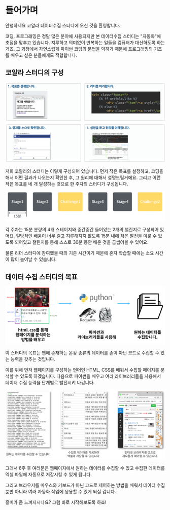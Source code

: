 # 들어가며

안녕하세요 코알라 데이터수집 스터디에 오신 것을 환영합니다.

 코딩, 프로그래밍은 정말 많은 분야에 사용되지만 본 데이터수집 스터디는 "자동화"에 초점을 맞추고 있습니다. 지루하고 의미없이 반복하는 일들을 컴퓨터가 대신하도록 하는 거죠. 그 과정에서 자연스럽게 파이썬 코딩의 문법을 익히기 때문에 프로그래밍의 기초를 배우고 싶은 분들에게도 적합합니다.



## 코알라 스터디의 구성

![](.gitbook/assets/image%20%28268%29.png)

 저희 코알라의 스터디는 이렇게 구성되어 있습니다. 먼저 작은 목표를 설정하고, 코딩을 해서 어떤 결과가 나오는지 확인한 후, 그 원리에 대해서 설명드릴거에요. 그리고 이런 작은 목표를 네 개 달성하는 것으로 한 주차의 스터디가 구성됩니다.



![](.gitbook/assets/image%20%28345%29.png)

 각 주차는 15분 분량의 4개 스테이지와 중간중간 들어있는 2개의 챌린지로 구성되어 있어요. 일방적인 배움이 너무 길고 지루해지지 않도록 15분 내에 작은 발전을 이룰 수 있도록 되어있고 챌린지를 통해 스스로 30분 동안 배운 것을 곱씹어볼 수 있어요.

물론 리더 스터디에 참여했을 때의 기준 시간이기 때문에 혼자 학습할 때에는 소요 시간이 많이 늘어날 수 있습니다.



## 데이터 수집 스터디의 목표

![](.gitbook/assets/image%20%28351%29.png)

이 스터디의 목표는 웹에 존재하는 온갖 종류의 데이터를 손이 아닌 코드로 수집할 수 있는 능력을 갖추는 것입니다.

이를 위해 먼저 웹페이지를 구성하는 언어인 HTML, CSS를 배워서 수집할 페이지를 분석할 수 있도록 하겠습니다. 다음으로 파이썬을 배우고 여러 라이브러리들을 사용해서 데이터 수집 능력을 단계별로 발전시켜 나갑니다.



![](.gitbook/assets/image%20%28129%29.png)

그래서 6주 후 여러분은 웹페이지에서 원하는 데이터를 수집할 수 있고 수집한 데이터를 엑셀 파일에 자동으로 저장시킬 수 있게 됩니다.

그리고 브라우저를 마우스와 키보드가 아닌 코드로 제어하는 방법을 배워서 데이터 수집뿐만 아니라 여러 자동화 작업에 응용할 수 있게 되실 겁니다.



흥미가 좀 느껴지시나요? 그럼 바로 시작해보도록 하죠!

